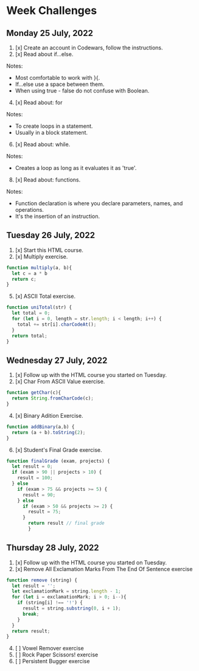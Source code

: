 # Week Challenges

## Monday 25 July, 2022
1. [x] Create an account in Codewars, follow the instructions.
2. [x] Read about if...else.

Notes:
- Most comfortable to work with }{.
- If...else use a space between them.
- When using true - false do not confuse with Boolean.

4. [x] Read about: for

Notes:
- To create loops in a statement.
- Usually in a block statement.
6. [x] Read about: while.

Notes:
- Creates a loop as long as it evaluates it as 'true'.
8. [x] Read about: functions.

Notes:
- Function declaration is where you declare parameters, names, and operations.
- It's the insertion of an instruction.
## Tuesday 26 July, 2022
1. [x] Start this HTML course.
3. [x] Multiply exercise.
```JavaScript
function multiply(a, b){
  let c = a * b
  return c; 
}
```
5. [x] ASCII Total exercise.
```JavaScript
function uniTotal(str) {
  let total = 0;
  for (let i = 0, length = str.length; i < length; i++) {
    total += str[i].charCodeAt();
  }
  return total;
}
```

## Wednesday 27 July, 2022
1. [x] Follow up with the HTML course you started on Tuesday.
2. [x] Char From ASCII Value exercise.

```JavaScript
function getChar(c){
  return String.fromCharCode(c);
}
```
4. [x] Binary Adition Exercise.
```JavaScript
function addBinary(a,b) {
  return (a + b).toString(2); 
}
```
6. [x] Student's Final Grade exercise.
```JavaScript
function finalGrade (exam, projects) {
  let result = 0;
  if (exam > 90 || projects > 10) {
    result = 100;
  } else 
    if (exam > 75 && projects >= 5) {
      result = 90;
    } else
      if (exam > 50 && projects >= 2) {
        result = 75;
      }
        return result // final grade
        }
```
## Thursday 28 July, 2022
1. [x] Follow up with the HTML course you started on Tuesday.
2. [x] Remove All Exclamation Marks From The End Of Sentence exercise
```JavaScript
function remove (string) {  
  let result = '';
  let exclamationMark = string.length - 1;
  for (let i = exclamationMark; i > 0; i--){
    if (string[i] !== '!') {
      result = string.substring(0, i + 1);
      break;
    }
  }
  return result;
}
```
4. [ ] Vowel Remover exercise
5. [ ] Rock Paper Scissors! exercise
6. [ ] Persistent Bugger exercise

